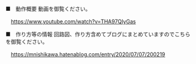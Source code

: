 

■　動作概要 動画を御覧ください。

　https://www.youtube.com/watch?v=THA97QIyGas


■　作り方等の情報
回路図、作り方含めてブログにまとめていますのでこちらを御覧ください。

　https://mnishikawa.hatenablog.com/entry/2020/07/07/200219

